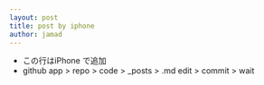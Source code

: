 ```yaml
---
layout: post
title: post by iphone
author: jamad
---
```


<link rel="stylesheet" type="text/css" href="/assets/css/style.css">


* この行はiPhone で追加
* github app > repo > code > _posts > .md edit > commit > wait
